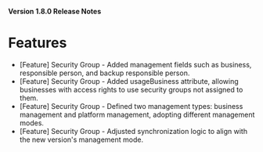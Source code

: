 **Version 1.8.0 Release Notes**


# Features

- [Feature] Security Group - Added management fields such as business, responsible person, and backup responsible person.
- [Feature] Security Group - Added usageBusiness attribute, allowing businesses with access rights to use security groups not assigned to them.
- [Feature] Security Group - Defined two management types: business management and platform management, adopting different management modes.
- [Feature] Security Group - Adjusted synchronization logic to align with the new version's management mode.
